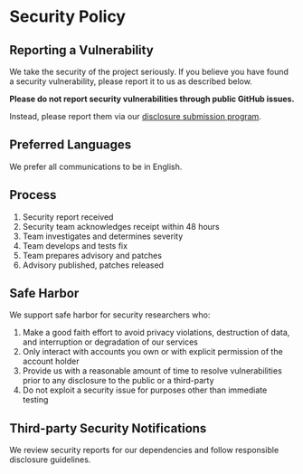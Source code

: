 <!--
SPDX-FileCopyrightText: 2025 INDUSTRIA DE DISEÑO TEXTIL S.A. (INDITEX S.A.)

SPDX-License-Identifier: Apache-2.0
-->

# Security Policy

## Reporting a Vulnerability

We take the security of the project seriously. If you believe you have found a security vulnerability, please report it to us as described below.

**Please do not report security vulnerabilities through public GitHub issues.**

Instead, please report them via our [disclosure submission program](https://vdp.inditex.com).

## Preferred Languages

We prefer all communications to be in English.

## Process

1. Security report received
2. Security team acknowledges receipt within 48 hours
3. Team investigates and determines severity
4. Team develops and tests fix
5. Team prepares advisory and patches
6. Advisory published, patches released

## Safe Harbor

We support safe harbor for security researchers who:

1. Make a good faith effort to avoid privacy violations, destruction of data, and interruption or degradation of our services
2. Only interact with accounts you own or with explicit permission of the account holder
3. Provide us with a reasonable amount of time to resolve vulnerabilities prior to any disclosure to the public or a third-party
4. Do not exploit a security issue for purposes other than immediate testing

## Third-party Security Notifications

We review security reports for our dependencies and follow responsible disclosure guidelines.
